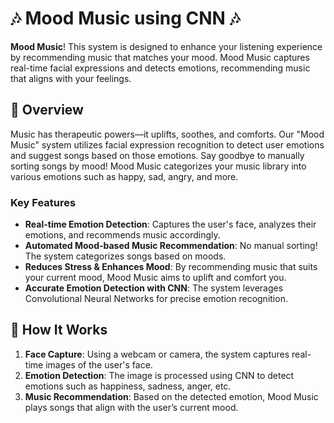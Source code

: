 # 🎶 Mood Music using CNN 🎶

**Mood Music**! This system is designed to enhance your listening experience by recommending music that matches your mood. Mood Music captures real-time facial expressions and detects emotions, recommending music that aligns with your feelings.

## 🌟 Overview

Music has therapeutic powers—it uplifts, soothes, and comforts. Our "Mood Music" system utilizes facial expression recognition to detect user emotions and suggest songs based on those emotions. Say goodbye to manually sorting songs by mood! Mood Music categorizes your music library into various emotions such as happy, sad, angry, and more.

### Key Features
- **Real-time Emotion Detection**: Captures the user's face, analyzes their emotions, and recommends music accordingly.
- **Automated Mood-based Music Recommendation**: No manual sorting! The system categorizes songs based on moods.
- **Reduces Stress & Enhances Mood**: By recommending music that suits your current mood, Mood Music aims to uplift and comfort you.
- **Accurate Emotion Detection with CNN**: The system leverages Convolutional Neural Networks for precise emotion recognition.

## 📸 How It Works

1. **Face Capture**: Using a webcam or camera, the system captures real-time images of the user's face.
2. **Emotion Detection**: The image is processed using CNN to detect emotions such as happiness, sadness, anger, etc.
3. **Music Recommendation**: Based on the detected emotion, Mood Music plays songs that align with the user’s current mood.
